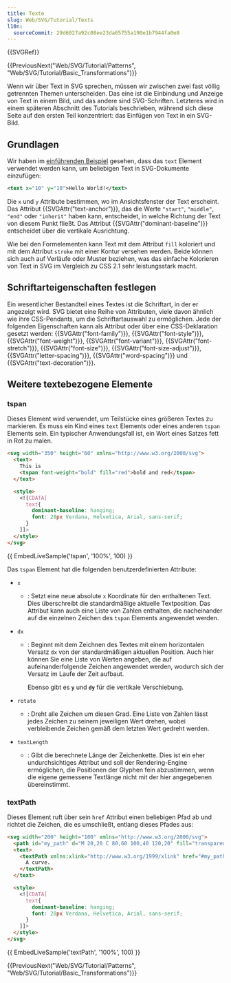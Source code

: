 ```yaml
---
title: Texte
slug: Web/SVG/Tutorial/Texts
l10n:
  sourceCommit: 29d6027a92c08ee23da65755a190e1b7944fa0e8
---
```


{{SVGRef}}

{{PreviousNext("Web/SVG/Tutorial/Patterns", "Web/SVG/Tutorial/Basic_Transformations")}}

Wenn wir über Text in SVG sprechen, müssen wir zwischen zwei fast völlig getrennten Themen unterscheiden. Das eine ist die Einbindung und Anzeige von Text in einem Bild, und das andere sind SVG-Schriften. Letzteres wird in einem späteren Abschnitt des Tutorials beschrieben, während sich diese Seite auf den ersten Teil konzentriert: das Einfügen von Text in ein SVG-Bild.

## Grundlagen

Wir haben im [einführenden Beispiel](/de/docs/Web/SVG/Tutorial/Getting_Started) gesehen, dass das `text` Element verwendet werden kann, um beliebigen Text in SVG-Dokumente einzufügen:

```xml
<text x="10" y="10">Hello World!</text>
```

Die `x` und `y` Attribute bestimmen, wo im Ansichtsfenster der Text erscheint. Das Attribut {{SVGAttr("text-anchor")}}, das die Werte `"start"`, `"middle"`, `"end"` oder `"inherit"` haben kann, entscheidet, in welche Richtung der Text von diesem Punkt fließt. Das Attribut {{SVGAttr("dominant-baseline")}} entscheidet über die vertikale Ausrichtung.

Wie bei den Formelementen kann Text mit dem Attribut `fill` koloriert und mit dem Attribut `stroke` mit einer Kontur versehen werden. Beide können sich auch auf Verläufe oder Muster beziehen, was das einfache Kolorieren von Text in SVG im Vergleich zu CSS 2.1 sehr leistungsstark macht.

## Schriftarteigenschaften festlegen

Ein wesentlicher Bestandteil eines Textes ist die Schriftart, in der er angezeigt wird. SVG bietet eine Reihe von Attributen, viele davon ähnlich wie ihre CSS-Pendants, um die Schriftartauswahl zu ermöglichen. Jede der folgenden Eigenschaften kann als Attribut oder über eine CSS-Deklaration gesetzt werden: {{SVGAttr("font-family")}}, {{SVGAttr("font-style")}}, {{SVGAttr("font-weight")}}, {{SVGAttr("font-variant")}}, {{SVGAttr("font-stretch")}}, {{SVGAttr("font-size")}}, {{SVGAttr("font-size-adjust")}}, {{SVGAttr("letter-spacing")}}, {{SVGAttr("word-spacing")}} und {{SVGAttr("text-decoration")}}.

## Weitere textebezogene Elemente

### tspan

Dieses Element wird verwendet, um Teilstücke eines größeren Textes zu markieren. Es muss ein Kind eines `text` Elements oder eines anderen `tspan` Elements sein. Ein typischer Anwendungsfall ist, ein Wort eines Satzes fett in Rot zu malen.

```html
<svg width="350" height="60" xmlns="http://www.w3.org/2000/svg">
  <text>
    This is
    <tspan font-weight="bold" fill="red">bold and red</tspan>
  </text>

  <style>
    <![CDATA[
      text{
        dominant-baseline: hanging;
        font: 28px Verdana, Helvetica, Arial, sans-serif;
      }
    ]]>
  </style>
</svg>
```

{{ EmbedLiveSample('tspan', '100%', 100) }}

Das `tspan` Element hat die folgenden benutzerdefinierten Attribute:

- `x`
  - : Setzt eine neue absolute `x` Koordinate für den enthaltenen Text. Dies überschreibt die standardmäßige aktuelle Textposition. Das Attribut kann auch eine Liste von Zahlen enthalten, die nacheinander auf die einzelnen Zeichen des `tspan` Elements angewendet werden.
- `dx`

  - : Beginnt mit dem Zeichnen des Textes mit einem horizontalen Versatz `dx` von der standardmäßigen aktuellen Position. Auch hier können Sie eine Liste von Werten angeben, die auf aufeinanderfolgende Zeichen angewendet werden, wodurch sich der Versatz im Laufe der Zeit aufbaut.

    Ebenso gibt es **`y`** und **`dy`** für die vertikale Verschiebung.

- `rotate`
  - : Dreht alle Zeichen um diesen Grad. Eine Liste von Zahlen lässt jedes Zeichen zu seinem jeweiligen Wert drehen, wobei verbleibende Zeichen gemäß dem letzten Wert gedreht werden.
- `textLength`
  - : Gibt die berechnete Länge der Zeichenkette. Dies ist ein eher undurchsichtiges Attribut und soll der Rendering-Engine ermöglichen, die Positionen der Glyphen fein abzustimmen, wenn die eigene gemessene Textlänge nicht mit der hier angegebenen übereinstimmt.

### textPath

Dieses Element ruft über sein `href` Attribut einen beliebigen Pfad ab und richtet die Zeichen, die es umschließt, entlang dieses Pfades aus:

```html
<svg width="200" height="100" xmlns="http://www.w3.org/2000/svg">
  <path id="my_path" d="M 20,20 C 80,60 100,40 120,20" fill="transparent" />
  <text>
    <textPath xmlns:xlink="http://www.w3.org/1999/xlink" href="#my_path">
      A curve.
    </textPath>
  </text>

  <style>
    <![CDATA[
      text{
        dominant-baseline: hanging;
        font: 28px Verdana, Helvetica, Arial, sans-serif;
      }
    ]]>
  </style>
</svg>
```

{{ EmbedLiveSample('textPath', '100%', 100) }}

{{PreviousNext("Web/SVG/Tutorial/Patterns", "Web/SVG/Tutorial/Basic_Transformations")}}
